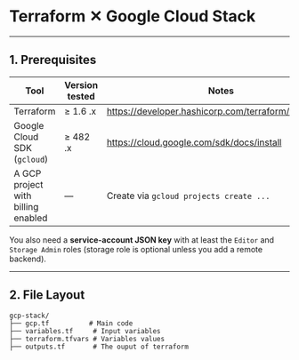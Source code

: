 # Terraform ✕ Google Cloud Stack

---

## 1. Prerequisites

| Tool | Version tested | Notes |
|------|----------------|-------|
| Terraform | ≥ 1.6 .x | <https://developer.hashicorp.com/terraform/downloads> |
| Google Cloud SDK (`gcloud`) | ≥ 482 .x | <https://cloud.google.com/sdk/docs/install> |
| A GCP project with billing enabled | — | Create via `gcloud projects create ...` |

You also need a **service-account JSON key** with at least the `Editor` and `Storage Admin` roles (storage role is optional unless you add a remote backend).

---

## 2. File Layout

```
gcp-stack/
├── gcp.tf          # Main code
├── variables.tf     # Input variables
├── terraform.tfvars # Variables values
├── outputs.tf       # The ouput of terraform

```